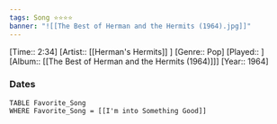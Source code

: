 ```yaml
---
tags: Song ⭐⭐⭐⭐ 
banner: "![[The Best of Herman and the Hermits (1964).jpg]]"
---
```

[Time:: 2:34]
[Artist:: [[Herman's Hermits]] ]
[Genre:: Pop]
[Played:: ]
[Album:: [[The Best of Herman and the Hermits (1964)]]]
[Year:: 1964]
### Dates
````dataview
TABLE Favorite_Song
WHERE Favorite_Song = [[I'm into Something Good]]
````